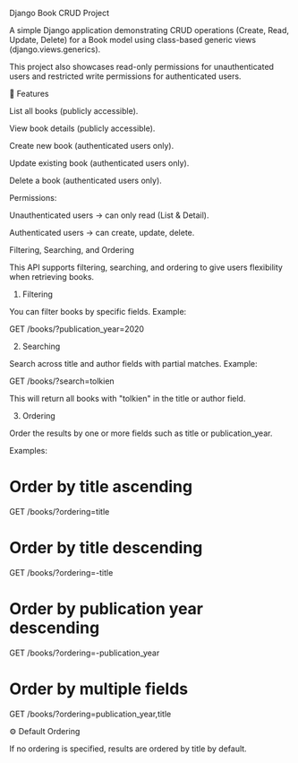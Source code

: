 Django Book CRUD Project

A simple Django application demonstrating CRUD operations (Create, Read, Update, Delete) for a Book model using class-based generic views (django.views.generics).

This project also showcases read-only permissions for unauthenticated users and restricted write permissions for authenticated users.

🚀 Features

List all books (publicly accessible).

View book details (publicly accessible).

Create new book (authenticated users only).

Update existing book (authenticated users only).

Delete a book (authenticated users only).

Permissions:

Unauthenticated users → can only read (List & Detail).

Authenticated users → can create, update, delete.

Filtering, Searching, and Ordering

This API supports filtering, searching, and ordering to give users flexibility when retrieving books.

1. Filtering

You can filter books by specific fields.
Example:

GET /books/?publication_year=2020

2. Searching

Search across title and author fields with partial matches.
Example:

GET /books/?search=tolkien


This will return all books with "tolkien" in the title or author field.

3. Ordering

Order the results by one or more fields such as title or publication_year.

Examples:

# Order by title ascending
GET /books/?ordering=title

# Order by title descending
GET /books/?ordering=-title

# Order by publication year descending
GET /books/?ordering=-publication_year

# Order by multiple fields
GET /books/?ordering=publication_year,title

⚙️ Default Ordering

If no ordering is specified, results are ordered by title by default.
